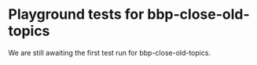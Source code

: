 # Playground tests for bbp-close-old-topics
We are still awaiting the first test run for bbp-close-old-topics.

